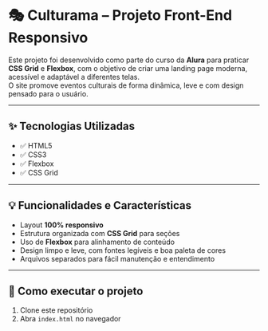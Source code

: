 # 🎭 Culturama – Projeto Front-End Responsivo

Este projeto foi desenvolvido como parte do curso da **Alura** para praticar **CSS Grid** e **Flexbox**, com o objetivo de criar uma landing page moderna, acessível e adaptável a diferentes telas.  
O site promove eventos culturais de forma dinâmica, leve e com design pensado para o usuário.

---

## ✨ Tecnologias Utilizadas

- ✅ HTML5
- ✅ CSS3
- ✅ Flexbox
- ✅ CSS Grid

---

## 💡 Funcionalidades e Características

- Layout **100% responsivo**
- Estrutura organizada com **CSS Grid** para seções
- Uso de **Flexbox** para alinhamento de conteúdo
- Design limpo e leve, com fontes legíveis e boa paleta de cores
- Arquivos separados para fácil manutenção e entendimento

---

## 🚀 Como executar o projeto

1. Clone este repositório
2. Abra `index.html` no navegador
